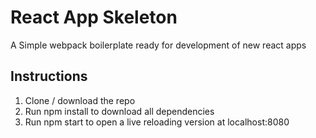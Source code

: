 # React App Skeleton

A Simple webpack boilerplate ready for development of new react apps

## Instructions

1. Clone / download the repo
2. Run npm install to download all dependencies
3. Run npm start to open a live reloading version at localhost:8080
